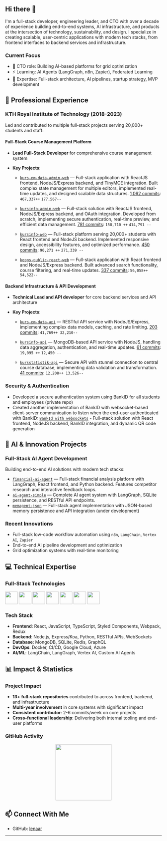 ## Hi there 👋

<!--
**lenaar/lenaar** is a ✨ _special_ ✨ repository because its `README.md` (this file) appears on your GitHub profile.

Here are some ideas to get you started:

- 🔭 I’m currently working on ...
- 🌱 I’m currently learning ...
- 👯 I’m looking to collaborate on ...
- 🤔 I’m looking for help with ...
- 💬 Ask me about ...
- 📫 How to reach me: ...
- 😄 Pronouns: ...
- ⚡ Fun fact: ...
-->

I'm a full-stack developer, engineering leader, and CTO with over a decade of experience building end-to-end systems, AI infrastructure, and products at the intersection of technology, sustainability, and design. I specialize in creating scalable, user-centric applications with modern tech stacks, from frontend interfaces to backend services and infrastructure.

### Current Focus
- 🌱 CTO role: Building AI-based platforms for grid optimization
- ⚡ Learning: AI Agents (LangGraph, n8n, Zapier), Federated Learning
- 💬 Expertise: Full-stack architecture, AI pipelines, startup strategy, MVP development

## 🚀 Professional Experience

### KTH Royal Institute of Technology (2018-2023)
Led and contributed to multiple full-stack projects serving 20,000+ students and staff:

#### Full-Stack Course Management Platform
- **Lead Full-Stack Developer** for comprehensive course management system
- **Key Projects**:

  - [`kurs-pm-data-admin-web`](https://github.com/KTH/kurs-pm-data-admin-web) — Full-stack application with ReactJS frontend, NodeJS/Express backend, and TinyMCE integration. Built complex state management for multiple editors, implemented real-time updates, and designed scalable data structures. [1,062 commits](https://github.com/KTH/kurs-pm-data-admin-web/commits?author=lenaar): `467,337++` `177,567--`
  
  - [`kursinfo-admin-web`](https://github.com/KTH/kursinfo-admin-web) — Full-stack solution with ReactJS frontend, NodeJS/Express backend, and OAuth integration. Developed from scratch, implementing secure authentication, real-time preview, and efficient data management. [781 commits](https://github.com/KTH/kursinfo-admin-web/commits?author=lenaar): `158,710 ++` `414,791 --`
  
  - [`kursinfo-web`](https://github.com/KTH/kursinfo-web) — Full-stack platform serving 20,000+ students with React frontend and NodeJS backend. Implemented responsive design, accessibility features, and optimized performance. [450 commits](https://github.com/KTH/kursinfo-web/commits?author=lenaar): `90,271 ++` `271,339 --`
  
  - [`kopps-public-react-web`](https://github.com/KTH/kopps-public-react-web) — Full-stack application with React frontend and NodeJS/Express backend. Built advanced search functionality, course filtering, and real-time updates. [337 commits](https://github.com/KTH/kopps-public-react-web/commits?author=lenaar): `56,058++ 54,522--`

#### Backend Infrastructure & API Development
- **Technical Lead and API developer** for core backend services and API architecture
- **Key Projects**:

  - [`kurs-pm-data-api`](https://github.com/KTH/kurs-pm-data-api) — RESTful API service with NodeJS/Express, implementing complex data models, caching, and rate limiting. [203 commits](https://github.com/KTH/kurs-pm-data-api/commits?author=lenaar): `41,769++ 32,210--`
  
  - [`kursinfo-api`](https://github.com/KTH/kursinfo-api) — MongoDB-based API service with NodeJS, handling data aggregation, authentication, and real-time updates. [61 commits](https://github.com/KTH/kursinfo-api/commits?author=lenaar): `19,095 ++` `12,450 --`
  
  - [`kursstatistik-api`](https://github.com/KTH/kursstatistik-api) — Secure API with stunnel connection to central course database, implementing data validation and transformation. [41 commits](https://github.com/KTH/kursstatistik-api/commits?author=lenaar): `12,208++ 13,526--`

### Security & Authentication
- Developed a secure authentication system using BankID for all students and employees (private repo)
- Created another implementation of BankID with websocket-based client-server communication to listen when the end-user authenticated with BankID: [`BankId with websockets`](https://github.com/lenaar/poc-broccoli-bank-id-app) - Full-stack solution with React frontend, NodeJS backend, BankID integration, and dynamic QR code generation

## 🤖 AI & Innovation Projects

### Full-Stack AI Agent Development
Building end-to-end AI solutions with modern tech stacks:

- [`financial-ai-agent`](https://github.com/lenaar/financial-ai-agent) — Full-stack financial analysis platform with LangGraph, React frontend, and Python backend. Features competitor research and interactive feedback loops.
- [`ai-agent-simple`](https://github.com/lenaar/ai-agent-simple) — Complete AI agent system with LangGraph, SQLite persistence, and RESTful API endpoints.
- [`memagent-json`](https://github.com/lenaar/memagent-json) — Full-stack agent implementation with JSON-based memory persistence and API integration (under development)

### Recent Innovations
- Full-stack low-code workflow automation using `n8n`, `LangChain`, `Vertex AI`, `Zapier`
- End-to-end AI pipeline development and optimization
- Grid optimization systems with real-time monitoring

## 💻 Technical Expertise

### Full-Stack Technologies
<p align="left">
  <img src="https://cdn.jsdelivr.net/gh/devicons/devicon/icons/python/python-original.svg" width="40" height="40"/>
  <img src="https://cdn.jsdelivr.net/gh/devicons/devicon/icons/react/react-original.svg" width="40" height="40"/>
  <img src="https://cdn.jsdelivr.net/gh/devicons/devicon/icons/javascript/javascript-original.svg" width="40" height="40"/>
  <img src="https://cdn.jsdelivr.net/gh/devicons/devicon/icons/docker/docker-original.svg" width="40" height="40"/>
  <img src="https://cdn.jsdelivr.net/gh/devicons/devicon/icons/nodejs/nodejs-original.svg" width="40" height="40"/>
  <img src="https://cdn.jsdelivr.net/gh/devicons/devicon/icons/googlecloud/googlecloud-original.svg" width="40" height="40"/>
  <img src="https://cdn.jsdelivr.net/gh/devicons/devicon/icons/azure/azure-original.svg" width="40" height="40"/>
</p>

### Tech Stack
- **Frontend**: React, JavaScript, TypeScript, Styled Components, Webpack, Redux
- **Backend**: Node.js, Express/Koa, Python, RESTful APIs, WebSockets
- **Database**: MongoDB, SQLite, Redis, GraphQL
- **DevOps**: Docker, CI/CD, Google Cloud, Azure
- **AI/ML**: LangChain, LangGraph, Vertex AI, Custom AI Agents

## 📊 Impact & Statistics

### Project Impact
- **13+ full-stack repositories** contributed to across frontend, backend, and infrastructure
- **Multi-year involvement** in core systems with significant impact
- **Consistent contributor**: 2-6 commits/week on core projects
- **Cross-functional leadership**: Delivering both internal tooling and end-user platforms

### GitHub Activity
<p align="center">
  <img height="180em" src="https://github-readme-stats.vercel.app/api/top-langs/?username=lenaar&layout=compact&hide_border=true&show=reviews,discussions_started,discussions_answered,prs_merged,prs_merged_percentage&langs_count=10&theme=default"/>
</p>

## 📫 Connect With Me
- GitHub: [lenaar](https://github.com/lenaar)

---







